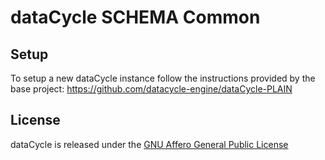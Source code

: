 # dataCycle SCHEMA Common

## Setup

To setup a new dataCycle instance follow the instructions provided by the base project:
https://github.com/datacycle-engine/dataCycle-PLAIN

## License

dataCycle is released under the [GNU Affero General Public License](https://www.gnu.org/licenses/agpl-3.0-standalone.html)
